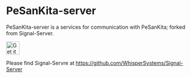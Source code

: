 # PeSanKita-server

PeSanKita-server is a services for communication with PeSanKita; forked from Signal-Server.

<a href="https://play.google.com/store/apps/details?id=id.kita.pesan.secure"><img alt="Get it on Google Play" src="https://play.google.com/intl/en_us/badges/images/generic/en-play-badge.png" height=36px /></a>

Please find Signal-Servre at https://github.com/WhisperSystems/Signal-Server
